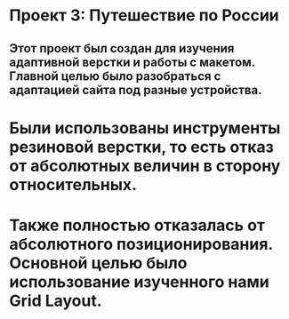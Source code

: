 # Проект 3: Путешествие по России

## Этот проект был создан для изучения адаптивной верстки и работы с макетом. Главной целью было разобраться с адаптацией сайта под разные устройства.
# Были использованы инструменты резиновой верстки, то есть отказ от абсолютных величин в сторону относительных.
# Также полностью отказалась от абсолютного позиционирования. Основной целью было использование изученного нами Grid Layout.
